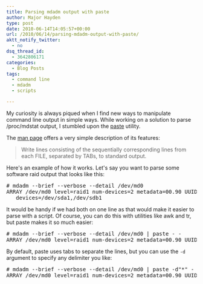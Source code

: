 ```yaml
---
title: Parsing mdadm output with paste
author: Major Hayden
type: post
date: 2010-06-14T14:05:57+00:00
url: /2010/06/14/parsing-mdadm-output-with-paste/
aktt_notify_twitter:
  - no
dsq_thread_id:
  - 3642806171
categories:
  - Blog Posts
tags:
  - command line
  - mdadm
  - scripts

---
```

My curiosity is always piqued when I find new ways to manipulate command line output in simple ways. While working on a solution to parse /proc/mdstat output, I stumbled upon the [paste][1] utility.

The [man page][2] offers a very simple description of its features:

> Write lines consisting of the sequentially corresponding lines from each FILE, separated by TABs, to standard output.

Here's an example of how it works. Let's say you want to parse some software raid output that looks like this:

<pre lang="html"># mdadm --brief --verbose --detail /dev/md0
ARRAY /dev/md0 level=raid1 num-devices=2 metadata=00.90 UUID=7bea4601:d5a02f5c:2da69848:3184a367
   devices=/dev/sda1,/dev/sdb1</pre>

It would be handy if we had both on one line as that would make it easier to parse with a script. Of course, you can do this with utilities like awk and tr, but paste makes it so much easier:

<pre lang="html"># mdadm --brief --verbose --detail /dev/md0 | paste - -
ARRAY /dev/md0 level=raid1 num-devices=2 metadata=00.90 UUID=7bea4601:d5a02f5c:2da69848:3184a367       devices=/dev/sda1,/dev/sdb1</pre>

By default, paste uses tabs to separate the lines, but you can use the `-d` argument to specify any delimiter you like:

<pre lang="html"># mdadm --brief --verbose --detail /dev/md0 | paste -d"*" - -
ARRAY /dev/md0 level=raid1 num-devices=2 metadata=00.90 UUID=7bea4601:d5a02f5c:2da69848:3184a367*   devices=/dev/sda1,/dev/sdb1</pre>

 [1]: http://www.gnu.org/software/coreutils/manual/html_node/paste-invocation.html
 [2]: http://linux.die.net/man/1/paste
